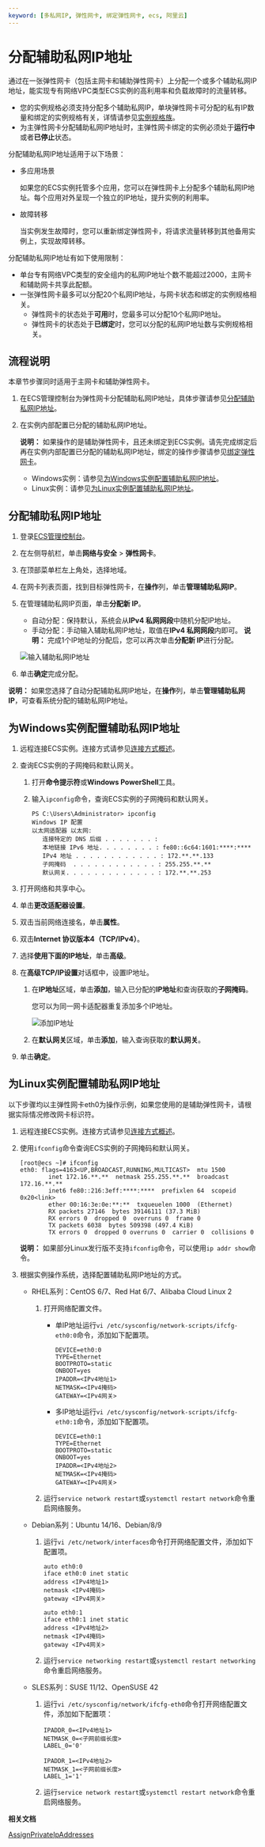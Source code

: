 ```yaml
---
keyword: [多私网IP, 弹性网卡, 绑定弹性网卡, ecs, 阿里云]
---
```


# 分配辅助私网IP地址

通过在一张弹性网卡（包括主网卡和辅助弹性网卡）上分配一个或多个辅助私网IP地址，能实现专有网络VPC类型ECS实例的高利用率和负载故障时的流量转移。

-   您的实例规格必须支持分配多个辅助私网IP，单块弹性网卡可分配的私有IP数量和绑定的实例规格有关，详情请参见[实例规格族](/intl.zh-CN/实例/实例规格族.md)。
-   为主弹性网卡分配辅助私网IP地址时，主弹性网卡绑定的实例必须处于**运行中**或者**已停止**状态。

分配辅助私网IP地址适用于以下场景：

-   多应用场景

    如果您的ECS实例托管多个应用，您可以在弹性网卡上分配多个辅助私网IP地址。每个应用对外呈现一个独立的IP地址，提升实例的利用率。

-   故障转移

    当实例发生故障时，您可以重新绑定弹性网卡，将请求流量转移到其他备用实例上，实现故障转移。


分配辅助私网IP地址有如下使用限制：

-   单台专有网络VPC类型的安全组内的私网IP地址个数不能超过2000，主网卡和辅助网卡共享此配额。
-   一张弹性网卡最多可以分配20个私网IP地址，与网卡状态和绑定的实例规格相关。
    -   弹性网卡的状态处于**可用**时，您最多可以分配10个私网IP地址。
    -   弹性网卡的状态处于**已绑定**时，您可以分配的私网IP地址数与实例规格相关。

## 流程说明

本章节步骤同时适用于主网卡和辅助弹性网卡。

1.  在ECS管理控制台为弹性网卡分配辅助私网IP地址，具体步骤请参见[分配辅助私网IP地址](#section_bam_ihj_gsy)。

2.  在实例内部配置已分配的辅助私网IP地址。

    **说明：** 如果操作的是辅助弹性网卡，且还未绑定到ECS实例。请先完成绑定后再在实例内部配置已分配的辅助私网IP地址，绑定的操作步骤请参见[绑定弹性网卡](/intl.zh-CN/网络/弹性网卡/绑定弹性网卡.md)。

    -   Windows实例：请参见[为Windows实例配置辅助私网IP地址](#section_y4b_krk_ggb)。
    -   Linux实例：请参见[为Linux实例配置辅助私网IP地址](#section_b2x_hlb_3gb)。

## 分配辅助私网IP地址

1.  登录[ECS管理控制台](https://ecs.console.aliyun.com)。

2.  在左侧导航栏，单击**网络与安全** \> **弹性网卡**。

3.  在顶部菜单栏左上角处，选择地域。

4.  在网卡列表页面，找到目标弹性网卡，在**操作**列，单击**管理辅助私网IP**。

5.  在管理辅助私网IP页面，单击**分配新 IP**。

    -   自动分配：保持默认，系统会从**IPv4 私网网段**中随机分配IP地址。
    -   手动分配：手动输入辅助私网IP地址，取值在**IPv4 私网网段**内即可。
    **说明：** 完成1个IP地址的分配后，您可以再次单击**分配新 IP**进行分配。

    ![输入辅助私网IP地址](https://static-aliyun-doc.oss-cn-hangzhou.aliyuncs.com/assets/img/zh-CN/2645459951/p47047.png)

6.  单击**确定**完成分配。


**说明：** 如果您选择了自动分配辅助私网IP地址，在**操作**列，单击**管理辅助私网IP**，可查看系统分配的辅助私网IP地址。

## 为Windows实例配置辅助私网IP地址

1.  远程连接ECS实例。连接方式请参见[连接方式概述](/intl.zh-CN/实例/连接实例/连接方式概述.md)。

2.  查询ECS实例的子网掩码和默认网关。

    1.  打开**命令提示符**或**Windows PowerShell**工具。

    2.  输入`ipconfig`命令，查询ECS实例的子网掩码和默认网关。

        ```
        PS C:\Users\Administrator> ipconfig
        Windows IP 配置
        以太网适配器 以太网:
           连接特定的 DNS 后缀 . . . . . . . :
           本地链接 IPv6 地址. . . . . . . . : fe80::6c64:1601:****:****
           IPv4 地址 . . . . . . . . . . . . : 172.**.**.133
           子网掩码  . . . . . . . . . . . . : 255.255.**.**
           默认网关. . . . . . . . . . . . . : 172.**.**.253
        ```

3.  打开网络和共享中心。

4.  单击**更改适配器设置**。

5.  双击当前网络连接名，单击**属性**。

6.  双击**Internet 协议版本4（TCP/IPv4）**。

7.  选择**使用下面的IP地址**，单击**高级**。

8.  在**高级TCP/IP设置**对话框中，设置IP地址。

    1.  在**IP地址**区域，单击**添加**，输入已分配的**IP地址**和查询获取的**子网掩码**。

        您可以为同一网卡适配器重复添加多个IP地址。

        ![添加IP地址](https://static-aliyun-doc.oss-cn-hangzhou.aliyuncs.com/assets/img/zh-CN/3645459951/p47049.png)

    2.  在**默认网关**区域，单击**添加**，输入查询获取的**默认网关**。

9.  单击**确定**。


## 为Linux实例配置辅助私网IP地址

以下步骤均以主弹性网卡eth0为操作示例，如果您使用的是辅助弹性网卡，请根据实际情况修改网卡标识符。

1.  远程连接ECS实例。连接方式请参见[连接方式概述](/intl.zh-CN/实例/连接实例/连接方式概述.md)。

2.  使用`ifconfig`命令查询ECS实例的子网掩码和默认网关。

    ```
    [root@ecs ~]# ifconfig
    eth0: flags=4163<UP,BROADCAST,RUNNING,MULTICAST>  mtu 1500
            inet 172.16.**.**  netmask 255.255.**.**  broadcast 172.16.**.**
            inet6 fe80::216:3eff:****:****  prefixlen 64  scopeid 0x20<link>
            ether 00:16:3e:0e:**:**  txqueuelen 1000  (Ethernet)
            RX packets 27146  bytes 39146111 (37.3 MiB)
            RX errors 0  dropped 0  overruns 0  frame 0
            TX packets 6038  bytes 509398 (497.4 KiB)
            TX errors 0  dropped 0 overruns 0  carrier 0  collisions 0
    ```

    **说明：** 如果部分Linux发行版不支持`ifconfig`命令，可以使用`ip addr show`命令。

3.  根据实例操作系统，选择配置辅助私网IP地址的方式。

    -   RHEL系列：CentOS 6/7、Red Hat 6/7、Alibaba Cloud Linux 2
        1.  打开网络配置文件。
            -   单IP地址运行`vi /etc/sysconfig/network-scripts/ifcfg-eth0:0`命令，添加如下配置项。

                ```
                DEVICE=eth0:0
                TYPE=Ethernet
                BOOTPROTO=static
                ONBOOT=yes
                IPADDR=<IPv4地址1>
                NETMASK=<IPv4掩码>
                GATEWAY=<IPv4网关>
                ```

            -   多IP地址运行`vi /etc/sysconfig/network-scripts/ifcfg-eth0:1`命令，添加如下配置项。

                ```
                DEVICE=eth0:1
                TYPE=Ethernet
                BOOTPROTO=static
                ONBOOT=yes
                IPADDR=<IPv4地址2>
                NETMASK=<IPv4掩码>
                GATEWAY=<IPv4网关>
                ```

        2.  运行`service network restart`或`systemctl restart network`命令重启网络服务。
    -   Debian系列：Ubuntu 14/16、Debian/8/9
        1.  运行`vi /etc/network/interfaces`命令打开网络配置文件，添加如下配置项。

            ```
            auto eth0:0
            iface eth0:0 inet static
            address <IPv4地址1>
            netmask <IPv4掩码>
            gateway <IPv4网关>
            
            auto eth0:1
            iface eth0:1 inet static
            address <IPv4地址2>
            netmask <IPv4掩码>
            gateway <IPv4网关>
            ```

        2.  运行`service networking restart`或`systemctl restart networking`命令重启网络服务。
    -   SLES系列：SUSE 11/12、OpenSUSE 42
        1.  运行`vi /etc/sysconfig/network/ifcfg-eth0`命令打开网络配置文件，添加如下配置项：

            ```
            IPADDR_0=<IPv4地址1>
            NETMASK_0=<子网前缀长度>
            LABEL_0='0'
            
            IPADDR_1=<IPv4地址2>
            NETMASK_1=<子网前缀长度>
            LABEL_1='1'
            ```

        2.  运行`service network restart`或`systemctl restart network`命令重启网络服务。

**相关文档**  


[AssignPrivateIpAddresses](/intl.zh-CN/API参考/弹性网卡/AssignPrivateIpAddresses.md)

